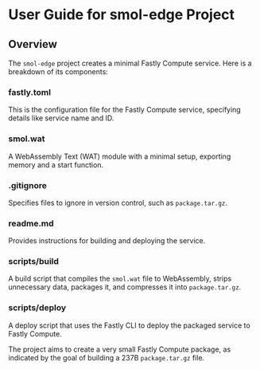 # User Guide for smol-edge Project

## Overview

The `smol-edge` project creates a minimal Fastly Compute service. Here is a breakdown of its components:

### fastly.toml
This is the configuration file for the Fastly Compute service, specifying details like service name and ID.

### smol.wat
A WebAssembly Text (WAT) module with a minimal setup, exporting memory and a start function.

### .gitignore
Specifies files to ignore in version control, such as `package.tar.gz`.

### readme.md
Provides instructions for building and deploying the service.

### scripts/build
A build script that compiles the `smol.wat` file to WebAssembly, strips unnecessary data, packages it, and compresses it into `package.tar.gz`.

### scripts/deploy
A deploy script that uses the Fastly CLI to deploy the packaged service to Fastly Compute.

The project aims to create a very small Fastly Compute package, as indicated by the goal of building a 237B `package.tar.gz` file.

